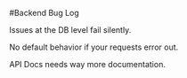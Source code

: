 #Backend Bug Log


Issues at the DB level fail silently. 

No default behavior if your requests error out. 

API Docs needs way more documentation.
